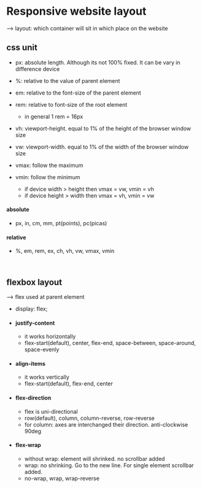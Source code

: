 # Responsive website layout
--> layout: which container will sit in which place on the website

## css unit
- px: absolute length. Although its not 100% fixed. It can be vary in difference device
- %: relative to the value of parent element
- em: relative to the font-size of the parent element
- rem: relative to font-size of the root element
    - in general 1 rem = 16px

- vh: viewport-height. equal to 1% of the height of the browser window size
- vw: viewport-width. equal to 1% of the width of the browser window size
- vmax: follow the maximum
- vmin: follow the minimum
    - if device width > height then vmax = vw, vmin = vh
    - if device height > width then vmax = vh, vmin = vw

#### absolute
- px, in, cm, mm, pt(points), pc(picas)

#### relative
- %, em, rem, ex, ch, vh, vw, vmax, vmin

<br>

## flexbox layout
--> flex used at parent element
- display: flex;

- #### justify-content
    - it works horizontally
    - flex-start(default), center, flex-end, space-between, space-around, space-evenly
- #### align-items
    - it works vertically
    - flex-start(default), flex-end, center
- #### flex-direction
    - flex is uni-directional
    - row(default), column, column-reverse, row-reverse
    - for column: axes are interchanged their direction. anti-clockwise 90deg

- #### flex-wrap
    - without wrap: element will shrinked. no scrollbar added
    - wrap: no shrinking. Go to the new line. For single element scrollbar added.
    - no-wrap, wrap, wrap-reverse